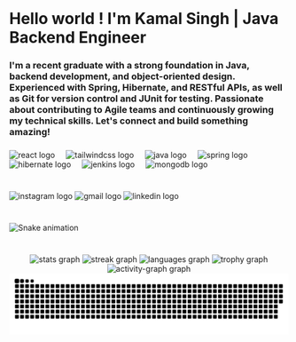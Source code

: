 <br clear="both">

<h1 align="left">Hello world ! I'm Kamal Singh | Java Backend Engineer</h1>

###

<h3 align="left">I'm a recent graduate with a strong foundation in Java, backend development, and object-oriented design. Experienced with Spring, Hibernate, and RESTful APIs, as well as Git for version control and JUnit for testing. Passionate about contributing to Agile teams and continuously growing my technical skills. Let's connect and build something amazing!</h3>

###

<div align="left">
  <img src="https://cdn.jsdelivr.net/gh/devicons/devicon/icons/react/react-original-wordmark.svg" height="52" alt="react logo"  />
  <img width="12" />
  <img src="https://cdn.jsdelivr.net/gh/devicons/devicon/icons/tailwindcss/tailwindcss-original-wordmark.svg" height="52" alt="tailwindcss logo"  />
  <img width="12" />
  <img src="https://cdn.jsdelivr.net/gh/devicons/devicon/icons/java/java-original.svg" height="52" alt="java logo"  />
  <img width="12" />
  <img src="https://cdn.jsdelivr.net/gh/devicons/devicon/icons/spring/spring-original.svg" height="52" alt="spring logo"  />
  <img width="12" />
  <img src="https://cdn.simpleicons.org/hibernate/59666C" height="52" alt="hibernate logo"  />
  <img width="12" />
  <img src="https://skillicons.dev/icons?i=jenkins" height="52" alt="jenkins logo"  />
  <img width="12" />
  <img src="https://cdn.simpleicons.org/mongodb/47A248" height="52" alt="mongodb logo"  />
</div>

###

<br clear="both">

<div align="left">
  <img src="https://img.shields.io/static/v1?message=Instagram&logo=instagram&label=&color=E4405F&logoColor=white&labelColor=&style=for-the-badge" height="35" alt="instagram logo"  />
  <img src="https://img.shields.io/static/v1?message=Gmail&logo=gmail&label=&color=D14836&logoColor=white&labelColor=&style=for-the-badge" height="35" alt="gmail logo"  />
  <img src="https://img.shields.io/static/v1?message=LinkedIn&logo=linkedin&label=&color=0077B5&logoColor=white&labelColor=&style=for-the-badge" height="35" alt="linkedin logo"  />
</div>

###

<br clear="both">

<img src="https://raw.githubusercontent.com/kamalsingh1003/kamalsingh1003/output/snake.svg" alt="Snake animation" />

###

<br clear="both">

<div align="center">
  <img src="https://github-readme-stats.vercel.app/api?username=kamalsingh1003&hide_title=false&hide_rank=false&show_icons=true&include_all_commits=true&count_private=true&disable_animations=false&theme=noctis_minimus&locale=en&hide_border=false" height="150" alt="stats graph"  />
  <img src="https://streak-stats.demolab.com?user=kamalsingh1003&locale=en&mode=daily&theme=noctis_minimus&hide_border=false&border_radius=7&date_format=M%20j%5B,%20Y%5D" height="152" alt="streak graph"  />
  <img src="https://github-readme-stats.vercel.app/api/top-langs?username=kamalsingh1003&locale=en&hide_title=false&layout=compact&card_width=320&langs_count=5&theme=gotham&hide_border=false" height="150" alt="languages graph"  />
  <img src="https://github-profile-trophy.vercel.app?username=kamalsingh1003&theme=kimbie_dark&no-frame=true&no-bg=true&column=-1" height="150" alt="trophy graph"  />
  <img src="https://github-readme-activity-graph.vercel.app/graph?username=kamalsingh1003&theme=noctis-minimus&hide_border=false&radius=16&hide_title=false" height="220" alt="activity-graph graph"  />
</div>

<picture>
  <source media="(prefers-color-scheme: dark)" srcset="https://raw.githubusercontent.com/kamalsingh1003/kamalsingh1003/output/github-snake-dark.svg" />
  <source media="(prefers-color-scheme: light)" srcset="https://raw.githubusercontent.com/kamalsingh1003/kamalsingh1003/output/github-snake.svg" />
  <img alt="github-snake" src="https://raw.githubusercontent.com/kamalsingh1003/kamalsingh1003/output/github-snake.svg" />
</picture>

###
